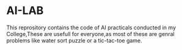 # AI-LAB
This reprository contains the code of AI practicals conducted in my College,These are usefull for everyone,as most of these are genral problems like water sort puzzle or a tic-tac-toe game.
